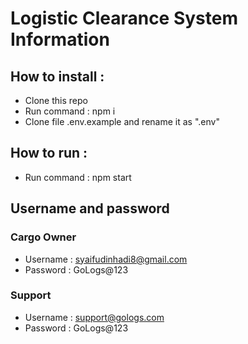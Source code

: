 # Logistic Clearance System Information

## How to install :
- Clone this repo
- Run command : npm i
- Clone file .env.example and rename it as ".env"

## How to run :
- Run command : npm start

## Username and password
### Cargo Owner
- Username : syaifudinhadi8@gmail.com
- Password : GoLogs@123

### Support
- Username : support@gologs.com
- Password : GoLogs@123
